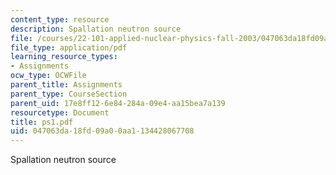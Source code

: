 ```yaml
---
content_type: resource
description: Spallation neutron source
file: /courses/22-101-applied-nuclear-physics-fall-2003/047063da18fd09a00aa1134428067708_ps1.pdf
file_type: application/pdf
learning_resource_types:
- Assignments
ocw_type: OCWFile
parent_title: Assignments
parent_type: CourseSection
parent_uid: 17e8ff12-6e84-284a-09e4-aa15bea7a139
resourcetype: Document
title: ps1.pdf
uid: 047063da-18fd-09a0-0aa1-134428067708
---
```

Spallation neutron source